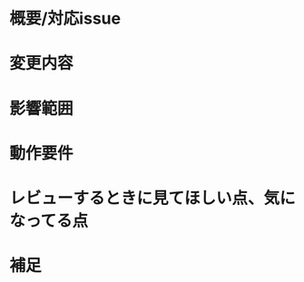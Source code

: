 # 概要/対応issue
<!-- 変更の目的 もしくは 関連する Issue 番号 -->

# 変更内容
<!-- ビューの変更がある場合はスクショによる比較などがあるとわかりやすい -->

# 影響範囲
<!-- この関数を変更したのでこの機能にも影響がある、など -->

# 動作要件
<!-- 動作に必要な 環境変数 / 依存関係 / DBの更新 など -->

# レビューするときに見てほしい点、気になってる点
<!-- 実装で自信がないところ など -->

# 補足
<!-- ローカル環境で試す際の注意点、リリースのときの注意など -->